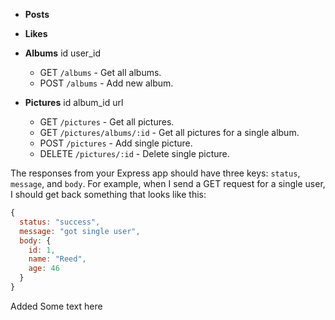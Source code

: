 <!-- # Practice Exam - Full RESTful API

Create a full RESTful API using the Facebook database structure you created in the previous assignment, including an Express app and a Postgres database. This app should have the following routes, with corresponding SQL statements: -->

<!-- - **Users**
id
name
age -->
  <!-- - GET `/users` - Get all users. -->
  <!-- - GET `/users/:id` - Get single user. -->
  <!-- - POST `/users` - Add single user. -->
  <!-- - DELETE `/users/:id` - Delete user with the corresponding `id`. -->
- **Posts**
<!-- id
poster_id
body -->

  <!-- - GET `/posts` - Get all posts. -->
  <!-- - GET `/posts/:id` - Get single post. -->
  <!-- - POST `/posts` - Add single post. -->
  <!-- - PATCH `/posts/:id` - Edit single post. -->
  <!-- - DELETE `/posts/:id` - Delete single post. -->
- **Likes**
<!-- id
liker_id
post_id -->

  <!-- - GET `/likes` - Get all likes. -->
  <!-- - GET `/likes/posts/:id` - Get all likes for a single post. -->
  <!-- - POST `/likes` - Add single like. -->
  <!-- - DELETE `/likes/:id` - Delete single like. -->
<!-- - **Comments**
id
commenter_id
post_id
body -->

  <!-- - GET `/comments` - Get all comments. -->
  <!-- - GET `/comments/posts/:id` - Get all comments for a single post. -->
  <!-- - POST `/comments` - Add single comment. -->
  <!-- - PATCH `/comments/:id` - Edit single comment. -->
  <!-- - DELETE `/comments/:id` - Delete single comment. -->
- **Albums**
id
user_id

  - GET `/albums` - Get all albums.
  - POST `/albums` - Add new album.
- **Pictures**
id
album_id
url

  - GET `/pictures` - Get all pictures.
  - GET `/pictures/albums/:id` - Get all pictures for a single album.
  - POST `/pictures` - Add single picture.
  - DELETE `/pictures/:id` - Delete single picture.

The responses from your Express app should have three keys: `status`, `message`, and `body`. For example, when I send a GET request for a single user, I should get back something that looks like this:

```js
{
  status: "success",
  message: "got single user",
  body: {
    id: 1,
    name: "Reed",
    age: 46
  }
}
```
Added Some text here
